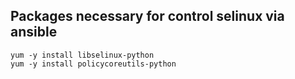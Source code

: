 ## Packages necessary for control selinux via ansible
```
yum -y install libselinux-python
yum -y install policycoreutils-python
```
